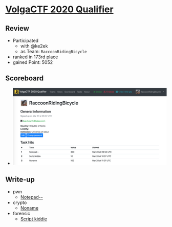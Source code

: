 # [VolgaCTF 2020 Qualifier](https://q.2020.volgactf.ru)

## Review

* Participated
  * with @ke2ek
  * as Team: `RaccoonRidingBicycle`
* ranked in 173rd place
* gained Point: 5052

## Scoreboard

* ![scoreboard](./scoreboard.png?raw=true)

## Write-up

* pwn
  * [Notepad--](./pwn/Notepad--)
* crypto
  * [Noname](./crypto/Noname)
* forensic
  * [Script kiddie](./forensic/Script%20kiddie)